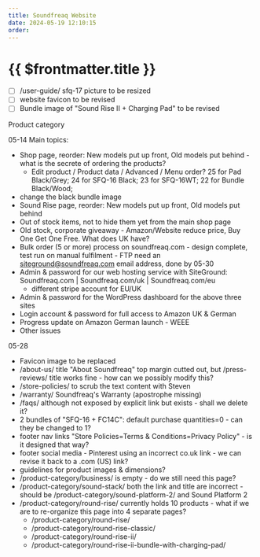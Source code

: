 ```yaml
---
title: Soundfreaq Website
date: 2024-05-19 12:10:15
order:
---
```


# {{ $frontmatter.title }}

- [ ] /user-guide/ sfq-17 picture to be resized
- [ ] website favicon to be revised
- [ ] Bundle image of "Sound Rise II + Charging Pad" to be revised

Product category

05-14 Main topics:

- Shop page, reorder: New models put up front, Old models put behind - what is the secrete of ordering the products?
  - Edit product / Product data / Advanced / Menu order? 25 for Pad Black/Grey; 24 for SFQ-16 Black; 23 for SFQ-16WT; 22 for Bundle Black/Wood;
- change the black bundle image
- Sound Rise page, reorder: New models put up front, Old models put behind
- Out of stock items, not to hide them yet from the main shop page
- Old stock, corporate giveaway - Amazon/Website reduce price, Buy One Get One Free. What does UK have?
- Bulk order (5 or more) process on soundfreaq.com - design complete, test run on manual fulfilment - FTP need an siteground@soundfreaq.com email address, done by 05-30
- Admin & password for our web hosting service with SiteGround: Soundfreaq.com | Soundfreaq.com/uk | Soundfreaq.com/eu
  - different stripe account for EU/UK
- Admin & password for the WordPress dashboard for the above three sites
- Login account & password for full access to Amazon UK & German
- Progress update on Amazon German launch - WEEE
- Other issues

05-28

- Favicon image to be replaced
- /about-us/ title "About Soundfreaq" top margin cutted out, but /press-reviews/ title works fine - how can we possibly modify this?
- /store-policies/ to scrub the text content with Steven
- /warranty/ Soundfreaq's Warranty (apostrophe missing)
- /faqs/ although not exposed by explicit link but exists - shall we delete it?
- 2 bundles of "SFQ-16 + FC14C": default purchase quantities=0 - can they be changed to 1?
- footer nav links "Store Policies=Terms & Conditions=Privacy Policy" - is it designed that way?
- footer social media - Pinterest using an incorrect co.uk link - we can revise it back to a .com (US) link?
- guidelines for product images & dimensions?
- /product-category/business/ is empty - do we still need this page?
- /product-category/sound-stack/ both the link and title are incorrect - should be /product-category/sound-platform-2/ and Sound Platform 2
- /product-category/round-rise/ currently holds 10 products - what if we are to re-organize this page into 4 separate pages?
  - /product-category/round-rise/
  - /product-category/round-rise-classic/
  - /product-category/round-rise-ii/
  - /product-category/round-rise-ii-bundle-with-charging-pad/
